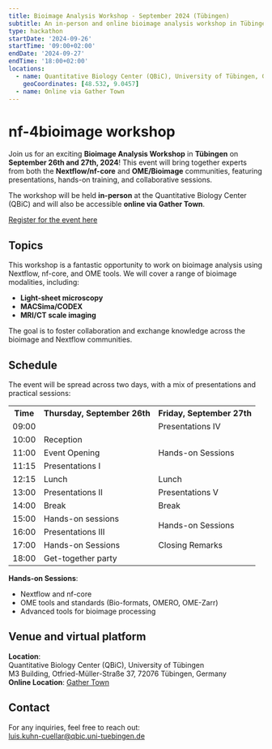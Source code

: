 ```yaml
---
title: Bioimage Analysis Workshop - September 2024 (Tübingen)
subtitle: An in-person and online bioimage analysis workshop in Tübingen
type: hackathon
startDate: '2024-09-26'
startTime: '09:00+02:00'
endDate: '2024-09-27'
endTime: '18:00+02:00'
locations:
  - name: Quantitative Biology Center (QBiC), University of Tübingen, Germany
    geoCoordinates: [48.532, 9.0457]
  - name: Online via Gather Town
---
```


# nf-4bioimage workshop

Join us for an exciting **Bioimage Analysis Workshop** in **Tübingen** on **September 26th and 27th, 2024**! This event will bring together experts from both the **Nextflow/nf-core** and **OME/Bioimage** communities, featuring presentations, hands-on training, and collaborative sessions.

The workshop will be held **in-person** at the Quantitative Biology Center (QBiC) and will also be accessible **online via Gather Town**.

[Register for the event here](https://forms.gle/kQRK7Ycvrpsyyew7A)

## Topics

This workshop is a fantastic opportunity to work on bioimage analysis using Nextflow, nf-core, and OME tools. We will cover a range of bioimage modalities, including:

- **Light-sheet microscopy**
- **MACSima/CODEX**
- **MRI/CT scale imaging**

The goal is to foster collaboration and exchange knowledge across the bioimage and Nextflow communities.

## Schedule

The event will be spread across two days, with a mix of presentations and practical sessions:

<table class="table">
    <tr>
        <th>Time</th>
        <th>Thursday, September 26th</th>
        <th>Friday, September 27th</th>
    </tr>
    <tr>
        <td>09:00</td>
        <td></td>
        <td>Presentations IV</td>
    </tr>
    <tr>
        <td>10:00</td>
        <td>Reception</td>
        <td rowspan="3" class="highlight">Hands-on Sessions</td>
    </tr>
    <tr>
        <td>11:00</td>
        <td>Event Opening</td>
    </tr>
    <tr>
        <td>11:15</td>
        <td>Presentations I</td>
    </tr>
    <tr>
        <td>12:15</td>
        <td>Lunch</td>
        <td>Lunch</td>
    </tr>
    <tr>
        <td>13:00</td>
        <td>Presentations II</td>
        <td>Presentations V</td>
    </tr>
    <tr>
        <td>14:00</td>
        <td>Break</td>
        <td>Break</td>
    </tr>
    <tr>
        <td>15:00</td>
        <td>Hands-on sessions</td>
        <td rowspan="2" class="highlight">Hands-on Sessions</td>
    </tr>
    <tr>
        <td>16:00</td>
        <td>Presentations III</td>
    </tr>
    <tr>
        <td>17:00</td>
        <td>Hands-on Sessions</td>
        <td>Closing Remarks</td>
    </tr>
    <tr>
        <td>18:00</td>
        <td>Get-together party</td>
        <td></td>
    </tr>
</table>

**Hands-on Sessions**:

- Nextflow and nf-core
- OME tools and standards (Bio-formats, OMERO, OME-Zarr)
- Advanced tools for bioimage processing

## Venue and virtual platform

**Location**:  
Quantitative Biology Center (QBiC), University of Tübingen  
 M3 Building, Otfried-Müller-Straße 37, 72076 Tübingen, Germany  
**Online Location**: [Gather Town](https://www.gather.town)

## Contact

For any inquiries, feel free to reach out:  
[luis.kuhn-cuellar@qbic.uni-tuebingen.de](mailto:luis.kuhn-cuellar@qbic.uni-tuebingen.de)
